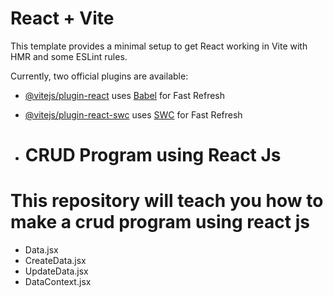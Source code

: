 # React + Vite

This template provides a minimal setup to get React working in Vite with HMR and some ESLint rules.

Currently, two official plugins are available:

- [@vitejs/plugin-react](https://github.com/vitejs/vite-plugin-react/blob/main/packages/plugin-react/README.md) uses [Babel](https://babeljs.io/) for Fast Refresh
- [@vitejs/plugin-react-swc](https://github.com/vitejs/vite-plugin-react-swc) uses [SWC](https://swc.rs/) for Fast Refresh

- <h1>CRUD Program using React Js<h1/>

<h1>
        This repository will teach you how to make a crud program using react js
      </h1>

     
<ul>
         <li>Data.jsx</li>
         <li>CreateData.jsx</li>
         <li>UpdateData.jsx</li>
         <li>DataContext.jsx</li>
       </ul>
